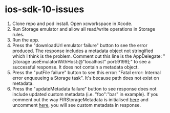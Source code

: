 # ios-sdk-10-issues

1. Clone repo and pod install. Open xcworkspace in Xcode.
2. Run Storage emulator and allow all read/write operations in Storage rules.
3. Run the app.
4. Press the "downloadUrl emulator failure" button to see the error produced. The response includes a metadata object not stringified which I think is the problem.
Comment out this line is the AppDelegate: "[storage useEmulatorWithHost:@"localhost" port:9199];" to see a successful response. It does not contain a 
metadata object.
5. Press the "putFile failure" button to see this error: "Fatal error: Internal error enqueueing a Storage task". It's because path does not exist on
metadata.
6. Press the "updateMetadata failure" button to see response does not include updated custom metadata (i.e. "foo":"bar" in example). If you comment out
the way FIRStorageMetadata is initialised [here](https://github.com/invertase/ios-sdk-10-issues/blob/main/storage-issues/ViewController.m#L98-L99) and 
uncomment [here](https://github.com/invertase/ios-sdk-10-issues/blob/main/storage-issues/ViewController.m#L102-L103), you will see custom metadata in response.
